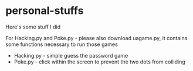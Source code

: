 # personal-stuffs
Here's some stuff I did

For Hacking.py and Poke.py - please also download uagame.py, it contains some functions necessary to run those games
  - Hacking.py - simple guess the password game
  - Poke.py - click within the screen to prevent the two dots from colliding
